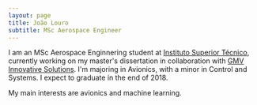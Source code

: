 ```yaml
---
layout: page
title: João Louro
subtitle: MSc Aerospace Engineer
---
```


I am an MSc Aerospace Enginnering student at [Instituto Superior Técnico](https://tecnico.ulisboa.pt/en/), currently working on my master's dissertation in collaboration with [GMV Innovative Solutions](https://www.gmv.com/en/). I'm majoring in Avionics, with a minor in Control and Systems. I expect to graduate in the end of 2018.

My main interests are avionics and machine learning.
